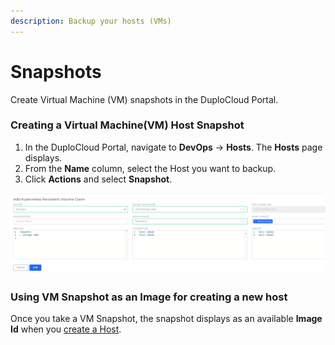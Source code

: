 ```yaml
---
description: Backup your hosts (VMs)
---
```


# Snapshots

Create Virtual Machine (VM) snapshots in the DuploCloud Portal.

### Creating a Virtual Machine(VM) Host Snapshot

1. In the DuploCloud Portal, navigate to **DevOps** -> **Hosts**. The **Hosts** page displays.
2. From the **Name** column, select the Host you want to backup.
3. Click **Actions** and select **Snapshot**.

![Actions -> Snapshot option on Hosts page](<../../../.gitbook/assets/image (61).png>)

### Using VM Snapshot as an Image for creating a new host

Once you take a VM Snapshot, the snapshot displays as an available **Image Id** when you [create a Host](./).
